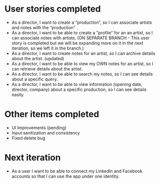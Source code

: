 # User stories completed
* As a director, I want to create a “production”, so I can associate artists and notes with the “production” .
* As a director, I want to be able to create a "profile" for an an artist, so I can associate notes with artists. (ON SEPARATE BRANCH - This user story is completed but we will be expanding more on it in the next iteration, so we left it in the branch.)
* As a director, I want to create notes for an artist, so I can archive details about the artist. (updated)
* As a director, I want to be able to view my OWN notes for an artist, so I can retrieve details about the artist.
* As a director, I want to be able to search my notes, so I can see details about a specific query. 
* As a director, I want to be able to view information (opening date, director, company) about a specific production, so I can see details easily.

# Other items completed
* UI Improvements (pending)
* Input sanitization and consistency
* Fixed delete bug

# Next iteration
* As a user I want to be able to connect my LinkedIn and Facebook accounts so that I can use the app under one identity.
